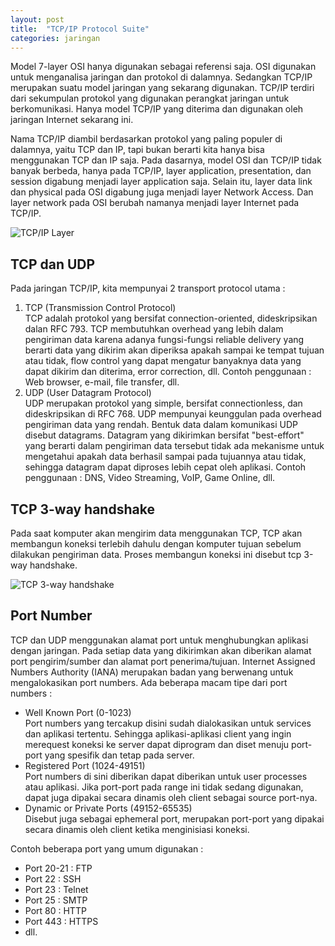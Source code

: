 ```yaml
---
layout: post
title:  "TCP/IP Protocol Suite"
categories: jaringan
---
```


Model 7-layer OSI hanya digunakan sebagai referensi saja. OSI digunakan untuk menganalisa jaringan dan protokol di dalamnya. Sedangkan TCP/IP merupakan suatu model jaringan yang sekarang digunakan. TCP/IP terdiri dari sekumpulan protokol yang digunakan perangkat jaringan untuk berkomunikasi. Hanya model TCP/IP yang diterima dan digunakan oleh jaringan Internet sekarang ini. 

Nama TCP/IP diambil berdasarkan protokol yang paling populer di dalamnya, yaitu TCP dan IP, tapi bukan berarti kita hanya bisa menggunakan TCP dan IP saja. Pada dasarnya, model OSI dan TCP/IP tidak banyak berbeda, hanya pada TCP/IP, layer application, presentation, dan session digabung menjadi layer application saja. Selain itu, layer data link dan physical pada OSI digabung juga menjadi layer Network Access. Dan layer network pada OSI berubah namanya menjadi layer Internet pada TCP/IP.

![TCP/IP Layer](https://res.cloudinary.com/peladen/image/upload/v1612739828/peladen/2019/07/tcpip-vs-osi.png "TCP/IP Layer")

## TCP dan UDP
Pada jaringan TCP/IP, kita mempunyai 2 transport protocol utama :
1. TCP (Transmission Control Protocol)<br>
TCP adalah protokol yang bersifat connection-oriented, dideskripsikan dalan RFC 793. TCP membutuhkan overhead yang lebih dalam pengiriman data karena adanya fungsi-fungsi reliable delivery yang berarti data yang dikirim akan diperiksa apakah sampai ke tempat tujuan atau tidak, flow control yang dapat mengatur banyaknya data yang dapat dikirim dan diterima, error correction, dll. Contoh penggunaan : Web browser, e-mail, file transfer, dll.
2. UDP (User Datagram Protocol)<br>
UDP merupakan protokol yang simple, bersifat connectionless, dan dideskripsikan di RFC 768. UDP mempunyai keunggulan pada overhead pengiriman data yang rendah. Bentuk data dalam komunikasi UDP disebut datagrams. Datagram yang dikirimkan bersifat "best-effort" yang berarti dalam pengiriman data tersebut tidak ada mekanisme untuk mengetahui apakah data berhasil sampai pada tujuannya atau tidak, sehingga datagram dapat diproses lebih cepat oleh aplikasi. Contoh penggunaan : DNS, Video Streaming, VoIP, Game Online, dll.
       
## TCP 3-way handshake
Pada saat komputer akan mengirim data menggunakan TCP, TCP akan membangun koneksi terlebih dahulu dengan komputer tujuan sebelum dilakukan pengiriman data. Proses membangun koneksi ini disebut tcp 3-way handshake.

![TCP 3-way handshake](https://res.cloudinary.com/peladen/image/upload/v1612739828/peladen/2019/07/tcp-3-way-handshake.png "TCP 3-way handshake")

## Port Number
TCP dan UDP menggunakan alamat port untuk menghubungkan aplikasi dengan jaringan. Pada setiap data yang dikirimkan akan diberikan alamat port pengirim/sumber dan alamat port penerima/tujuan.
Internet Assigned Numbers Authority (IANA) merupakan badan yang berwenang untuk mengalokasikan port numbers. Ada beberapa macam tipe dari port numbers :
- Well Known Port (0-1023)<br>
Port numbers yang tercakup disini sudah dialokasikan untuk services dan aplikasi tertentu. Sehingga aplikasi-aplikasi client yang ingin merequest koneksi ke server dapat diprogram dan diset menuju port-port yang spesifik dan tetap pada server.
- Registered Port (1024-49151)<br>
Port numbers di sini diberikan dapat diberikan untuk user processes atau aplikasi. Jika port-port pada range ini tidak sedang digunakan, dapat juga dipakai secara dinamis oleh client sebagai source port-nya.
- Dynamic or Private Ports (49152-65535)<br>
Disebut juga sebagai ephemeral port, merupakan port-port yang dipakai secara dinamis oleh client ketika menginisiasi koneksi.

Contoh beberapa port yang umum digunakan :
- Port 20-21 : FTP
- Port 22 : SSH
- Port 23 : Telnet
- Port 25 : SMTP
- Port 80 : HTTP
- Port 443 : HTTPS
- dll.